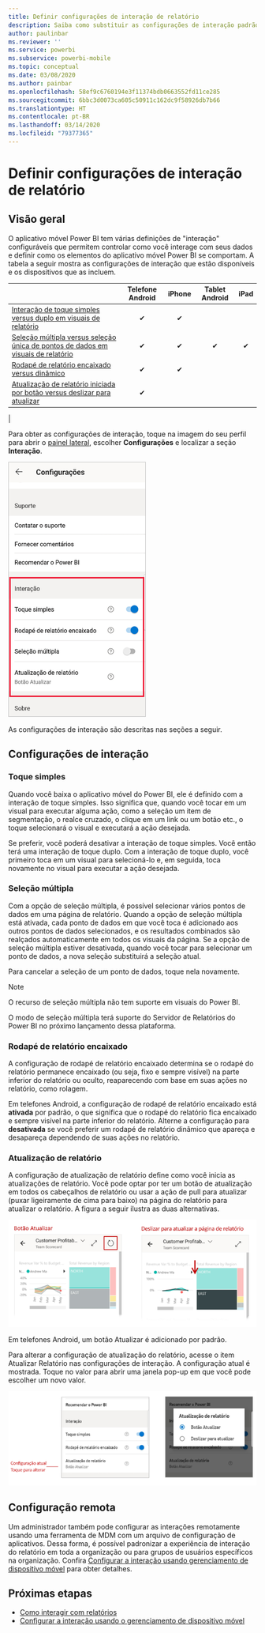 ```yaml
---
title: Definir configurações de interação de relatório
description: Saiba como substituir as configurações de interação padrão para relatórios.
author: paulinbar
ms.reviewer: ''
ms.service: powerbi
ms.subservice: powerbi-mobile
ms.topic: conceptual
ms.date: 03/08/2020
ms.author: painbar
ms.openlocfilehash: 58ef9c6760194e3f11374bdb0663552fd11ce285
ms.sourcegitcommit: 6bbc3d0073ca605c50911c162dc9f58926db7b66
ms.translationtype: HT
ms.contentlocale: pt-BR
ms.lasthandoff: 03/14/2020
ms.locfileid: "79377365"
---
```

# <a name="configure-report-interaction-settings"></a>Definir configurações de interação de relatório

## <a name="overview"></a>Visão geral

O aplicativo móvel Power BI tem várias definições de "interação" configuráveis que permitem controlar como você interage com seus dados e definir como os elementos do aplicativo móvel Power BI se comportam. A tabela a seguir mostra as configurações de interação que estão disponíveis e os dispositivos que as incluem.

|| Telefone Android | iPhone | Tablet Android  | iPad |
|-|:-:|:-:|:-:|:-:|
| [Interação de toque simples versus duplo em visuais de relatório](#single-tap) |✔|✔|||
| [Seleção múltipla versus seleção única de pontos de dados em visuais de relatório](#multi-select) |✔|✔|✔|✔|
| [Rodapé de relatório encaixado versus dinâmico](#docked-report-footer) |✔|✔|||
| [Atualização de relatório iniciada por botão versus deslizar para atualizar](#report-refresh) |✔||||
|

Para obter as configurações de interação, toque na imagem do seu perfil para abrir o [painel lateral](./mobile-apps-home-page.md#header), escolher **Configurações** e localizar a seção **Interação**.

![Configurações de interação](./media/mobile-app-interaction-settings/powerbi-mobile-app-interactions-section.png)

As configurações de interação são descritas nas seções a seguir.

## <a name="interaction-settings"></a>Configurações de interação

### <a name="single-tap"></a>Toque simples
Quando você baixa o aplicativo móvel do Power BI, ele é definido com a interação de toque simples. Isso significa que, quando você tocar em um visual para executar alguma ação, como a seleção um item de segmentação, o realce cruzado, o clique em um link ou um botão etc., o toque selecionará o visual e executará a ação desejada.

Se preferir, você poderá desativar a interação de toque simples. Você então terá uma interação de toque duplo. Com a interação de toque duplo, você primeiro toca em um visual para selecioná-lo e, em seguida, toca novamente no visual para executar a ação desejada.

### <a name="multi-select"></a>Seleção múltipla

Com a opção de seleção múltipla, é possível selecionar vários pontos de dados em uma página de relatório. Quando a opção de seleção múltipla está ativada, cada ponto de dados em que você toca é adicionado aos outros pontos de dados selecionados, e os resultados combinados são realçados automaticamente em todos os visuais da página. Se a opção de seleção múltipla estiver desativada, quando você tocar para selecionar um ponto de dados, a nova seleção substituirá a seleção atual.

Para cancelar a seleção de um ponto de dados, toque nela novamente.

>[!NOTE]
>O recurso de seleção múltipla não tem suporte em visuais do Power BI.
>
>O modo de seleção múltipla terá suporte do Servidor de Relatórios do Power BI no próximo lançamento dessa plataforma.

### <a name="docked-report-footer"></a>Rodapé de relatório encaixado

A configuração de rodapé de relatório encaixado determina se o rodapé do relatório permanece encaixado (ou seja, fixo e sempre visível) na parte inferior do relatório ou oculto, reaparecendo com base em suas ações no relatório, como rolagem.

Em telefones Android, a configuração de rodapé de relatório encaixado está **ativada** por padrão, o que significa que o rodapé do relatório fica encaixado e sempre visível na parte inferior do relatório. Alterne a configuração para **desativada** se você preferir um rodapé de relatório dinâmico que apareça e desapareça dependendo de suas ações no relatório.

### <a name="report-refresh"></a>Atualização de relatório

A configuração de atualização de relatório define como você inicia as atualizações de relatório. Você pode optar por ter um botão de atualização em todos os cabeçalhos de relatório ou usar a ação de pull para atualizar (puxar ligeiramente de cima para baixo) na página do relatório para atualizar o relatório. A figura a seguir ilustra as duas alternativas. 

![Botão Atualizar versus atualizar por pull](./media/mobile-app-interaction-settings/powerbi-mobile-app-interactions-refresh-button-versus-pull.png)

Em telefones Android, um botão Atualizar é adicionado por padrão.

Para alterar a configuração de atualização do relatório, acesse o item Atualizar Relatório nas configurações de interação. A configuração atual é mostrada. Toque no valor para abrir uma janela pop-up em que você pode escolher um novo valor.

![Definir atualização](./media/mobile-app-interaction-settings/powerbi-mobile-app-interactions-set-refresh.png)

## <a name="remote-configuration"></a>Configuração remota

Um administrador também pode configurar as interações remotamente usando uma ferramenta de MDM com um arquivo de configuração de aplicativos. Dessa forma, é possível padronizar a experiência de interação do relatório em toda a organização ou para grupos de usuários específicos na organização. Confira [Configurar a interação usando gerenciamento de dispositivo móvel](./mobile-app-configuration.md) para obter detalhes.


## <a name="next-steps"></a>Próximas etapas
* [Como interagir com relatórios](./mobile-reports-in-the-mobile-apps.md#interact-with-reports)
* [Configurar a interação usando o gerenciamento de dispositivo móvel](./mobile-app-configuration.md)
